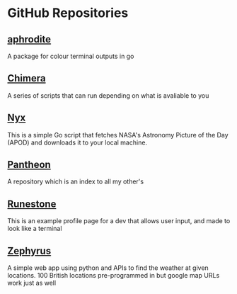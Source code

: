 # GitHub Repositories

## [aphrodite](https://github.com/jonathon-chew/aphrodite)
A package for colour terminal outputs in go

## [Chimera](https://github.com/jonathon-chew/Chimera)
A series of scripts that can run depending on what is avaliable to you

## [Nyx](https://github.com/jonathon-chew/Nyx)
This is a simple Go script that fetches NASA's Astronomy Picture of the Day (APOD) and downloads it to your local machine.

## [Pantheon](https://github.com/jonathon-chew/Pantheon)
A repository which is an index to all my other's

## [Runestone](https://github.com/jonathon-chew/Runestone)
This is an example profile page for a dev that allows user input, and made to look like a terminal

## [Zephyrus](https://github.com/jonathon-chew/Zephyrus)
A simple web app using python and APIs to find the weather at given locations. 100 British locations pre-programmed in but google map URLs work just as well

